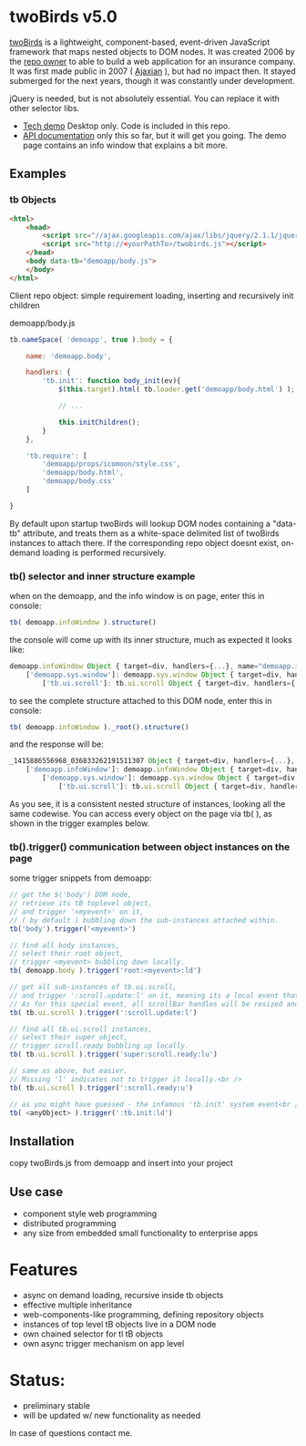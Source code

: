 # twoBirds v5.0

[twoBirds](https://github.com/FrankieTh-xx/twobirds) is a lightweight, component-based,
event-driven JavaScript framework that maps nested objects to DOM nodes. 
It was created 2006 by the [repo owner](http://frank.thuerigen.two-birds.ch) to able to build a web application for an insurance company.
It was first made public in 2007 ( [Ajaxian](http://ajaxian.com/archives/twobirds-lib-20-released) ), but had no impact then.
It stayed submerged for the next years, though it was constantly under development. 

jQuery is needed, but is not absolutely essential. You can replace it with other selector libs.

* [Tech demo](http://demo.two-birds.ch/) Desktop only. Code is included in this repo.
* [API documentation](doc/README.md) only this so far, but it will get you going. The demo page contains an info window that explains a bit more.

## Examples

### tb Objects

```html
<html>
	<head>
		<script src="//ajax.googleapis.com/ajax/libs/jquery/2.1.1/jquery.min.js"></script>
		<script src="http://<yourPathTo>/twobirds.js"></script>
	</head>
    <body data-tb="demoapp/body.js">
    </body>
</html>
```

Client repo object: simple requirement loading, inserting and recursively init children

demoapp/body.js 
```js 
tb.nameSpace( 'demoapp', true ).body = {

	name: 'demoapp.body',

	handlers: {
		'tb.init': function body_init(ev){
			$(this.target).html( tb.loader.get('demoapp/body.html') );

			// ... 

			this.initChildren();
		}
	},

	'tb.require': [
		'demoapp/props/icomoon/style.css',
		'demoapp/body.html',
		'demoapp/body.css'
	]

}
```

By default upon startup twoBirds will lookup DOM nodes containing a "data-tb" attribute, 
and treats them as a white-space delimited list of twoBirds instances to attach there.
If the corresponding repo object doesnt exist, on-demand loading is performed recursively.

### tb() selector and inner structure example

when on the demoapp, and the info window is on page, enter this in console:
```js 
tb( demoapp.infoWindow ).structure()
```

the console will come up with its inner structure, much as expected it looks like:
```js 
demoapp.infoWindow Object { target=div, handlers={...}, name="demoapp.infoWindow", mehr...}
	['demoapp.sys.window']: demoapp.sys.window Object { target=div, handlers={...}, name="demoapp.sys.window", mehr...}
		['tb.ui.scroll']: tb.ui.scroll Object { target=div, handlers={...}, name="tb.ui.scroll", mehr...}
```

to see the complete structure attached to this DOM node, enter this in console:
```js 
tb( demoapp.infoWindow )._root().structure()
```

and the response will be:
```js 
_1415886556968_036833262191511307 Object { target=div, handlers={...}, name="_1415886556968_036833262191511307", mehr...}
	['demoapp.infoWindow']: demoapp.infoWindow Object { target=div, handlers={...}, name="demoapp.infoWindow", mehr...}
		['demoapp.sys.window']: demoapp.sys.window Object { target=div, handlers={...}, name="demoapp.sys.window", mehr...}
			['tb.ui.scroll']: tb.ui.scroll Object { target=div, handlers={...}, name="tb.ui.scroll", mehr...}

```

As you see, it is a consistent nested structure of instances, looking all the same codewise.
You can access every object on the page via tb( <mySelector> ), as shown in the trigger examples below.


### tb(<selector>).trigger() communication between object instances on the page

some trigger snippets from demoapp:
```js 
// get the $('body') DOM node, 
// retrieve its tB toplevel object, 
// and trigger '<myevent>' on it, 
// ( by default ) bubbling down the sub-instances attached within.
tb('body').trigger('<myevent>')

// find all body instances, 
// select their root object, 
// trigger <myevent> bubbling down locally.
tb( demoapp.body ).trigger('root:<myevent>:ld')	

// get all sub-instances of tb.ui.scroll, 
// and trigger ':scroll.update:l' on it, meaning its a local event that doesnt bubble. 
// As for this special event, all scrollBar handles will be resized and repositioned.
tb( tb.ui.scroll ).trigger(':scroll.update:l')			

// find all tb.ui.scroll instances, 
// select their super object, 
// trigger scroll.ready bubbling up locally.
tb( tb.ui.scroll ).trigger('super:scroll.ready:lu')		

// same as above, but easier. 
// Missing 'l' indicates not to trigger it locally.<br />
tb( tb.ui.scroll ).trigger(':scroll.ready:u')		

// as you might have guessed - the infamous 'tb.init' system event<br />	
tb( <anyObject> ).trigger(':tb.init:ld')				
```

## Installation

copy twoBirds.js from demoapp and insert into your project

## Use case 
- component style web programming
- distributed programming
- any size from embedded small functionality to enterprise apps

# Features
- async on demand loading, recursive inside tb objects
- effective multiple inheritance
- web-components-like programming, defining repository objects
- instances of top level tB objects live in a DOM node
- own chained selector for tl tB objects
- own async trigger mechanism on app level

# Status:
- preliminary stable
- will be updated w/ new functionality as needed

In case of questions contact me.